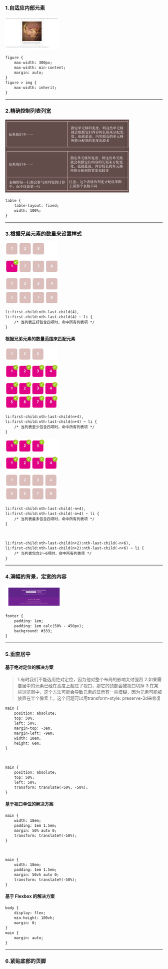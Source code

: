 ### 1.自适应内部元素
<img src="imgs/001.png" />

	figure {
		max-width: 300px;
		max-width: min-content;
		margin: auto;
	}
	figure > img { 
		max-width: inherit; 
	}

----------

### 2.精确控制列表列宽
<img src="imgs/002.png" />	

	table {
		table-layout: fixed;
		width: 100%;
	}

----------

### 3.根据兄弟元素的数量来设置样式
<img src="imgs/003.png" />	
	
	li:first-child:nth-last-child(4),
	li:first-child:nth-last-child(4) ~ li {
		/* 当列表正好包含四项时，命中所有列表项 */
	}

#### 根据兄弟元素的数量范围来匹配元素
<img src="imgs/004.png" />

	li:first-child:nth-last-child(n+4),
	li:first-child:nth-last-child(n+4) ~ li {
		/* 当列表至少包含四项时，命中所有列表项 */
	}

<img src="imgs/005.png" />
	
	li:first-child:nth-last-child(-n+4),
	li:first-child:nth-last-child(-n+4) ~ li {
		/* 当列表最多包含四项时，命中所有列表项 */
	}

<br />

	li:first-child:nth-last-child(n+2):nth-last-child(-n+6),
	li:first-child:nth-last-child(n+2):nth-last-child(-n+6) ~ li {
		/* 当列表包含2～6项时，命中所有列表项 */
	}

----------

### 4.满幅的背景，定宽的内容
<img src="imgs/006.png" />
	
	footer {
		padding: 1em;
		padding: 1em calc(50% - 450px);
		background: #333;
	}

----------

### 5.垂直居中
#### 基于绝对定位的解决方案

> 1.有时我们不能选用绝对定位，因为他对整个布局的影响太过强烈
> 2.如果需要居中的元素已经在高度上超过了视口，那它的顶部会被视口切掉
> 3.在某些浏览器中，这个方法可能会导致元素的显示有一些模糊，因为元素可能被放置在半个像素上。这个问题可以用transform-style: preserve-3d来修复

	main {
		position: absolute;
		top: 50%;
		left: 50%;
		margin-top: -3em;
		margin-left: -9em;
		width: 18em;
		height: 6em;
	}

<br>
	
	main {
		position: absolute;
		top: 50%;
		left: 50%;
		transform: translate(-50%, -50%);
	}

#### 基于视口单位的解决方案

	main {
		width: 18em;
		padding: 1em 1.5em;
		margin: 50% auto 0;
		transform: translateY(-50%);
	}

<br>

	main {
		width: 18em;
		padding: 1em 1.5em;
		margin: 50vh auto 0;
		transform: translateY(-50%);
	}

#### 基于 Flexbox 的解决方案

	body {
		display: flex;
		min-height: 100vh;
		margin: 0;
	}
	main {
		margin: auto;
	}

----------

### 6.紧贴底部的页脚




